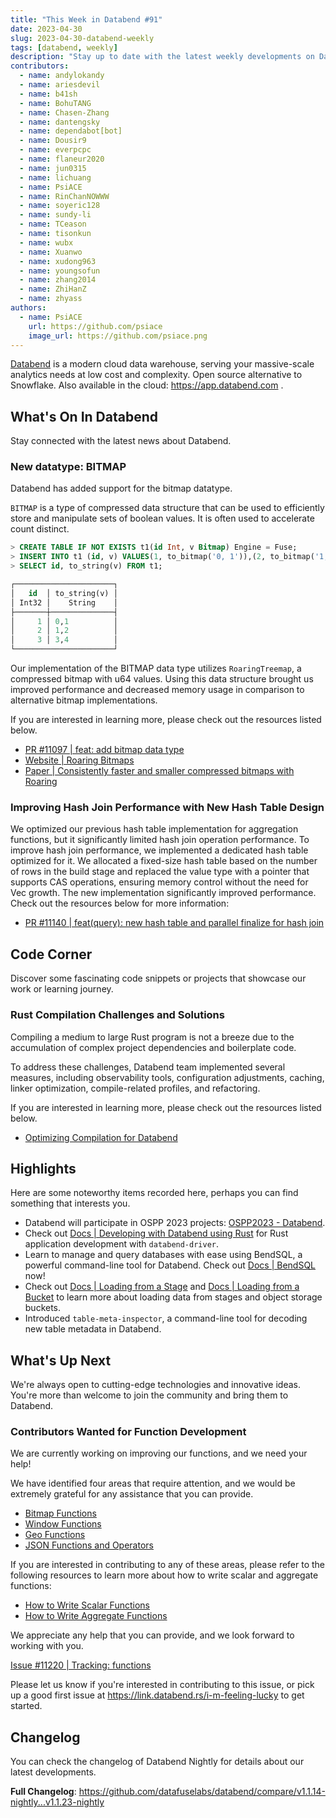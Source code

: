 ```yaml
---
title: "This Week in Databend #91"
date: 2023-04-30
slug: 2023-04-30-databend-weekly
tags: [databend, weekly]
description: "Stay up to date with the latest weekly developments on Databend!"
contributors:
  - name: andylokandy 
  - name: ariesdevil
  - name: b41sh
  - name: BohuTANG
  - name: Chasen-Zhang
  - name: dantengsky
  - name: dependabot[bot]
  - name: Dousir9
  - name: everpcpc
  - name: flaneur2020
  - name: jun0315
  - name: lichuang
  - name: PsiACE
  - name: RinChanNOWWW
  - name: soyeric128
  - name: sundy-li
  - name: TCeason
  - name: tisonkun
  - name: wubx
  - name: Xuanwo
  - name: xudong963
  - name: youngsofun
  - name: zhang2014
  - name: ZhiHanZ
  - name: zhyass
authors:
  - name: PsiACE
    url: https://github.com/psiace
    image_url: https://github.com/psiace.png
---
```


[Databend](https://github.com/datafuselabs/databend) is a modern cloud data warehouse, serving your massive-scale analytics needs at low cost and complexity. Open source alternative to Snowflake. Also available in the cloud: <https://app.databend.com> .

## What's On In Databend

Stay connected with the latest news about Databend.

### New datatype: BITMAP

Databend has added support for the bitmap datatype.

`BITMAP` is a type of compressed data structure that can be used to efficiently store and manipulate sets of boolean values. It is often used to accelerate count distinct.

```sql
> CREATE TABLE IF NOT EXISTS t1(id Int, v Bitmap) Engine = Fuse;
> INSERT INTO t1 (id, v) VALUES(1, to_bitmap('0, 1')),(2, to_bitmap('1, 2')),(3, to_bitmap('3, 4'));
> SELECT id, to_string(v) FROM t1;

┌──────────────────────┐
│   id  │ to_string(v) │
│ Int32 │    String    │
├───────┼──────────────┤
│     1 │ 0,1          │
│     2 │ 1,2          │
│     3 │ 3,4          │
└──────────────────────┘
```

Our implementation of the BITMAP data type utilizes `RoaringTreemap`, a compressed bitmap with u64 values. Using this data structure brought us improved performance and decreased memory usage in comparison to alternative bitmap implementations.

If you are interested in learning more, please check out the resources listed below.

- [PR #11097 | feat: add bitmap data type](https://github.com/datafuselabs/databend/pull/11097)
- [Website | Roaring Bitmaps](https://roaringbitmap.org/)
- [Paper | Consistently faster and smaller compressed bitmaps with Roaring](https://arxiv.org/pdf/1603.06549.pdf)

### Improving Hash Join Performance with New Hash Table Design

We optimized our previous hash table implementation for aggregation functions, but it significantly limited hash join operation performance. To improve hash join performance, we implemented a dedicated hash table optimized for it. We allocated a fixed-size hash table based on the number of rows in the build stage and replaced the value type with a pointer that supports CAS operations, ensuring memory control without the need for Vec growth. The new implementation significantly improved performance. Check out the resources below for more information:

- [PR #11140 | feat(query): new hash table and parallel finalize for hash join](https://github.com/datafuselabs/databend/pull/11140)

## Code Corner

Discover some fascinating code snippets or projects that showcase our work or learning journey.

### Rust Compilation Challenges and Solutions

Compiling a medium to large Rust program is not a breeze due to the accumulation of complex project dependencies and boilerplate code.

To address these challenges, Databend team implemented several measures, including observability tools, configuration adjustments, caching, linker optimization, compile-related profiles, and refactoring.

If you are interested in learning more, please check out the resources listed below.

- [Optimizing Compilation for Databend](https://databend.rs/blog/2023/04/20/optimizing-compilation-for-databend)

## Highlights

Here are some noteworthy items recorded here, perhaps you can find something that interests you.

- Databend will participate in OSPP 2023 projects: [OSPP2023 - Databend](https://summer-ospp.ac.cn/org/orgdetail/646b9834-3923-4e74-b98b-90afec341705?lang=en).
- Check out [Docs | Developing with Databend using Rust](https://databend.rs/doc/develop/rust) for Rust application development with `databend-driver`.
- Learn to manage and query databases with ease using BendSQL, a powerful command-line tool for Databend. Check out [Docs | BendSQL](https://databend.rs/doc/integrations/access-tool/bendsql) now!
- Check out [Docs | Loading from a Stage](https://databend.rs/doc/load-data/stage) and [Docs | Loading from a Bucket](https://databend.rs/doc/load-data/s3) to learn more about loading data from stages and object storage buckets.
- Introduced `table-meta-inspector`, a command-line tool for decoding new table metadata in Databend.

## What's Up Next

We're always open to cutting-edge technologies and innovative ideas. You're more than welcome to join the community and bring them to Databend.

### Contributors Wanted for Function Development

We are currently working on improving our functions, and we need your help!

We have identified four areas that require attention, and we would be extremely grateful for any assistance that you can provide.

- [Bitmap Functions](https://github.com/datafuselabs/databend/issues/11219)
- [Window Functions](https://github.com/datafuselabs/databend/issues/11148)
- [Geo Functions](https://github.com/datafuselabs/databend/issues/6390)
- [JSON Functions and Operators](https://github.com/datafuselabs/databend/issues/11270)

If you are interested in contributing to any of these areas, please refer to the following resources to learn more about how to write scalar and aggregate functions:

- [How to Write Scalar Functions](https://databend.rs/doc/contributing/how-to-write-scalar-functions)
- [How to Write Aggregate Functions](https://databend.rs/doc/contributing/how-to-write-aggregate-functions)

We appreciate any help that you can provide, and we look forward to working with you.

[Issue #11220 | Tracking: functions](https://github.com/datafuselabs/databend/issues/11220)

Please let us know if you're interested in contributing to this issue, or pick up a good first issue at <https://link.databend.rs/i-m-feeling-lucky> to get started.

## Changelog

You can check the changelog of Databend Nightly for details about our latest developments.

**Full Changelog**: <https://github.com/datafuselabs/databend/compare/v1.1.14-nightly...v1.1.23-nightly>
